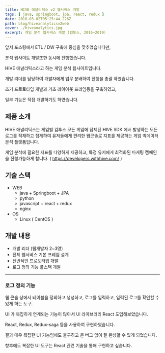 ```yaml
---
title: HIVE 애널리틱스 v2 웹서비스 개발
tags: [ java, springboot, jpa, react, redux ]
date: 2018-03-02T05:25:44.226Z
path: blog/hiveanalyticsv2web
cover: ./hiveanalytics.jpg
excerpt: 게임 분석 웹서비스 개발 (컴투스, 2016~2019) 
---
```


앞서 포스팅에서 ETL / DW 구축에 중심을 맞추었습니다만,

분석 웹사이트 개발또한 동시에 진행했습니다.

HIVE 애널리틱스라고 하는 게임 분석 웹사이트입니다.

개발 리더를 담당하여 개발자에게 업무 분배하여 진행을 총괄 하였습니다.

초기 프로토타입 개발과 기초 레이아웃 프레임등을 구축하였고,

일부 기능은 직접 개발하기도 하였습니다. 

## 제품 소개
    
HIVE 애널리틱스는 게임빌 컴투스 모든 게임에 탑제된 HIVE SDK 에서 발생하는 모든 로그를 적재하고 집계하여 유저들에게 편리한 웹콘솔로 지표를 제공하는 게임 빅데이터 분석 플랫폼입니다.

게임 분석에 필요한 지표를 다양하게 제공하고, 특정 유저에게 최적화된 마케팅 캠페인을 진행가능하게 합니다. ( https://developers.withhive.com/ )


## 기술 스택

* WEB
    * java + Springboot + JPA
    * python 
    * javascript + react + redux
    * nginx
* OS
    * Linux ( CentOS )

## 개발 내용

- 개발 리더 (웹개발자 2~3명)
- 전체 웹서비스 기본 프레임 설계
- 전반적인 프로토타입 개발
- 로그 정의 기능 풀스택 개발


----

### 로그 정의 기능

웹 콘솔 상에서 테이블을 정의하고 생성하고, 로그를 입력하고, 입력된 로그를 확인할 수 있게 하는 도구.

UI 가 복잡하게 연계되는 기능이 많아서 UI 라이브러리 React 도입해보았습니다.

React, Redux, Redux-saga 등을 사용하여 구현하였습니다.

결과 매우 복잡한 UI 기능임에도 불구하고 큰 버그 없이 잘 완성할 수 있게 되었습니다.

향후에도 복잡한 UI 도구는 React 관련 기술을 통해 구현하고 싶습니다. 



